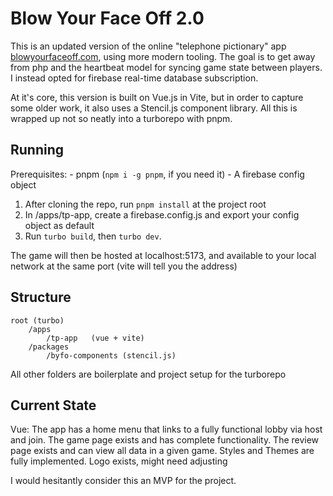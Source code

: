 # Blow Your Face Off 2.0

This is an updated version of the online "telephone pictionary" app [blowyourfaceoff.com](https://blowyourfaceoff.com), using more modern tooling. The goal is to get away from php and the heartbeat model for syncing game state between players. I instead opted for firebase real-time database subscription.

At it's core, this version is built on Vue.js in Vite, but in order to capture some older work, it also uses a Stencil.js component library. All this is wrapped up not so neatly into a turborepo with pnpm.

## Running

Prerequisites: 
    - pnpm (`npm i -g pnpm`, if you need it)
    - A firebase config object

1. After cloning the repo, run `pnpm install` at the project root
2. In /apps/tp-app, create a firebase.config.js and export your config object as default
3. Run `turbo build`, then `turbo dev`. 

The game will then be hosted at localhost:5173, and available to your local network at the same port (vite will tell you the address)

## Structure

```
root (turbo)
    /apps
        /tp-app   (vue + vite)
    /packages
        /byfo-components (stencil.js)
```
All other folders are boilerplate and project setup for the turborepo

## Current State
Vue: The app has a home menu that links to a fully functional lobby via host and join. The game page exists and has complete functionality. The review page exists and can view all data in a given game. Styles and Themes are fully implemented. Logo exists, might need adjusting

I would hesitantly consider this an MVP for the project.